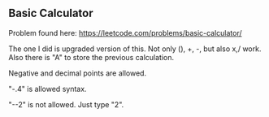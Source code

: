 ## Basic Calculator

Problem found here: https://leetcode.com/problems/basic-calculator/

The one I did is upgraded version of this. Not only (), +, -, but also x,/ work.
Also there is "A" to store the previous calculation.

Negative and decimal points are allowed.

"-.4" is allowed syntax.

"--2" is not allowed. Just type "2".